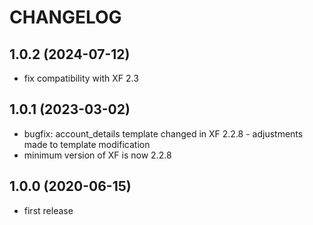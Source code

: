 CHANGELOG
=========

1.0.2 (2024-07-12)
------------------

* fix compatibility with XF 2.3

1.0.1 (2023-03-02)
------------------

* bugfix: account_details template changed in XF 2.2.8 - adjustments made to template modification
* minimum version of XF is now 2.2.8

1.0.0 (2020-06-15)
------------------

* first release
